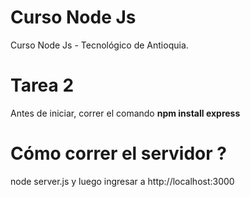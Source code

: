 # Curso Node Js
Curso Node Js - Tecnológico de Antioquia.

# Tarea 2
Antes de iniciar, correr el comando **npm install express**

# Cómo correr el servidor ?

node server.js y luego ingresar a http://localhost:3000 

